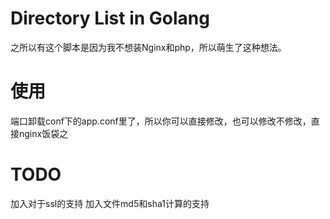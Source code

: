 # Directory List in Golang
之所以有这个脚本是因为我不想装Nginx和php，所以萌生了这种想法。
# 使用
端口卸载conf下的app.conf里了，所以你可以直接修改，也可以修改不修改，直接nginx饭袋之

# TODO
加入对于ssl的支持
加入文件md5和sha1计算的支持